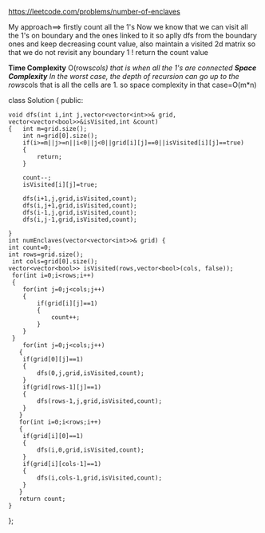 https://leetcode.com/problems/number-of-enclaves

My approach==>
firstly count all the 1's
Now we know that we can visit all the 1's on boundary and the ones linked to it so aplly dfs from the boundary ones
and keep decreasing count value, also maintain a visited 2d matrix so that we do not revisit any boundary 1 ! 
return the count value

**Time Complexity**
O(rows*cols) that is when all the 1's are connected
**Space Complexity**
In the worst case, the depth of recursion can go up to the rows*cols that is all the cells are 1.
so space complexity in that case=O(m*n)

class Solution {
public:
 

    void dfs(int i,int j,vector<vector<int>>& grid, vector<vector<bool>>&isVisited,int &count)
    {   int m=grid.size();
        int n=grid[0].size();
        if(i>=m||j>=n||i<0||j<0||grid[i][j]==0||isVisited[i][j]==true)
        {
            return;
        }

        count--;
        isVisited[i][j]=true;

        dfs(i+1,j,grid,isVisited,count);
        dfs(i,j+1,grid,isVisited,count);
        dfs(i-1,j,grid,isVisited,count);
        dfs(i,j-1,grid,isVisited,count);

    }
    int numEnclaves(vector<vector<int>>& grid) {
    int count=0;
    int rows=grid.size();
     int cols=grid[0].size();
    vector<vector<bool>> isVisited(rows,vector<bool>(cols, false));
     for(int i=0;i<rows;i++)
     {
        for(int j=0;j<cols;j++)
        {
            if(grid[i][j]==1)
            {
                count++;
            }
        }
     }
        for(int j=0;j<cols;j++) 
       {
        if(grid[0][j]==1)
        {
            dfs(0,j,grid,isVisited,count);
        }
        if(grid[rows-1][j]==1)
        {
            dfs(rows-1,j,grid,isVisited,count);
        }
       }
       for(int i=0;i<rows;i++)
       {
        if(grid[i][0]==1)
        {
            dfs(i,0,grid,isVisited,count);
        }
        if(grid[i][cols-1]==1)
        {
            dfs(i,cols-1,grid,isVisited,count);
        }
       }
       return count;   
    }
};
